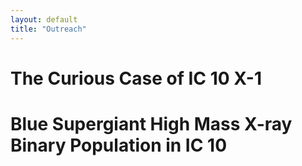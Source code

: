 ```yaml
---
layout: default
title: "Outreach"
---
```


# The Curious Case of IC 10 X-1

# Blue Supergiant High Mass X-ray Binary Population in IC 10  


